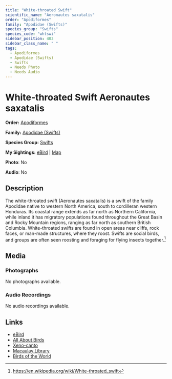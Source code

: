 ```yaml
---
title: "White-throated Swift"
scientific_name: "Aeronautes saxatalis"
order: "Apodiformes"
family: "Apodidae (Swifts)"
species_group: "Swifts"
species_code: "whtswi"
sidebar_position: 403
sidebar_class_name: " "
tags: 
  - Apodiformes
  - Apodidae (Swifts)
  - Swifts
  - Needs Photo
  - Needs Audio
---
```


# White-throated Swift <span className='sci_name'>Aeronautes saxatalis</span>

**Order:** [Apodiformes](/tags/apodiformes)

**Family:** [Apodidae (Swifts)](/tags/apodidae-swifts)

**Species Group:** [Swifts](/tags/swifts)

**My Sightings:** [eBird](https://ebird.org/lifelist?r=world&time=life&spp=whtswi) | [Map](/map?species_code=whtswi)

**Photo**: No 

**Audio**: No

## Description
The white-throated swift (Aeronautes saxatalis) is a swift of the family Apodidae native to western North America, south to cordilleran western Honduras. Its coastal range extends as far north as Northern California, while inland it has migratory populations found throughout the Great Basin and Rocky Mountain regions, ranging as far north as southern British Columbia. White-throated swifts are found in open areas near cliffs, rock faces, or man-made structures, where they roost. Swifts are social birds, and groups are often seen roosting and foraging for flying insects together.[^1]

[^1]: https://en.wikipedia.org/wiki/White-throated_swift

## Media
### Photographs
No photographs available.

### Audio Recordings
No audio recordings available.

## Links
* [eBird](https://ebird.org/species/whtswi) 
* [All About Birds](https://www.allaboutbirds.org/guide/whtswi) 
* [Xeno-canto](https://www.xeno-canto.org/species/aeronautes-saxatalis) 
* [Macaulay Library](https://search.macaulaylibrary.org/catalog?taxonCode=whtswi&sort=rating_rank_desc)
* [Birds of the World](https://birdsoftheworld.org/bow/species/whtswi)
